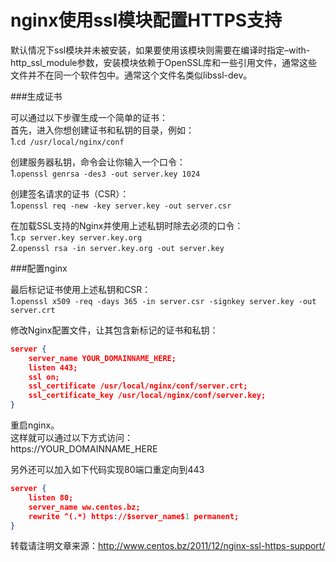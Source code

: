 # nginx使用ssl模块配置HTTPS支持

默认情况下ssl模块并未被安装，如果要使用该模块则需要在编译时指定–with-http_ssl_module参数，安装模块依赖于OpenSSL库和一些引用文件，通常这些文件并不在同一个软件包中。通常这个文件名类似libssl-dev。  
  
###生成证书  
  
可以通过以下步骤生成一个简单的证书：  
首先，进入你想创建证书和私钥的目录，例如：    
1.`cd /usr/local/nginx/conf`  
    
创建服务器私钥，命令会让你输入一个口令：    
1.`openssl genrsa -des3 -out server.key 1024`    
    
创建签名请求的证书（CSR）：   
1.`openssl req -new -key server.key -out server.csr`    
   
在加载SSL支持的Nginx并使用上述私钥时除去必须的口令：  
1.`cp server.key server.key.org`    
2.`openssl rsa -in server.key.org -out server.key`    
  
###配置nginx  
  
最后标记证书使用上述私钥和CSR：    
1.`openssl x509 -req -days 365 -in server.csr -signkey server.key -out server.crt`  
  
修改Nginx配置文件，让其包含新标记的证书和私钥：  
```json
server {
    server_name YOUR_DOMAINNAME_HERE;
    listen 443;
    ssl on;
    ssl_certificate /usr/local/nginx/conf/server.crt;
    ssl_certificate_key /usr/local/nginx/conf/server.key;
}
```
  
重启nginx。  
这样就可以通过以下方式访问：   
https://YOUR_DOMAINNAME_HERE  
  
另外还可以加入如下代码实现80端口重定向到443  
```json
server {
	listen 80;
	server_name ww.centos.bz;
	rewrite ^(.*) https://$server_name$1 permanent;
}
```
  
转载请注明文章来源：http://www.centos.bz/2011/12/nginx-ssl-https-support/

